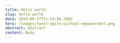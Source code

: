 ```yaml
---
title: Hello world
slug: hello-world
date: 2019-08-27T21:54:56.298Z
hero: /images/tweet-agile-without-empowerment.png
abstract: abstract
content: Body
---
```


